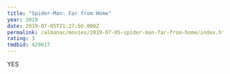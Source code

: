 ```yaml
---
title: "Spider-Man: Far from Home"
year: 2019
date: 2019-07-05T21:27:56.000Z
permalink: /almanac/movies/2019-07-05-spider-man-far-from-home/index.html
rating: 3
tmdbid: 429617
---
```


YES